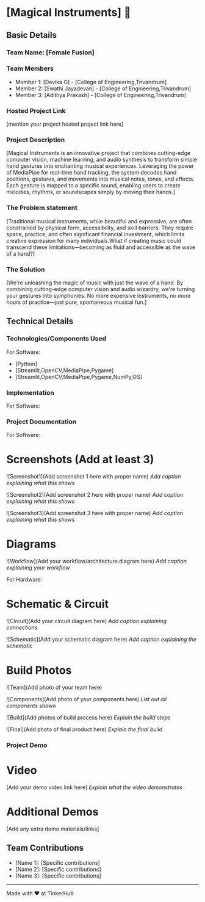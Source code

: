 # [Magical Instruments] 🎯


## Basic Details
### Team Name: [Female Fusion]


### Team Members
- Member 1: [Devika G] - [College of Engineering,Trivandrum]
- Member 2: [Swathi Jayadevan] - [College of Engineering,Trivandrum]
- Member 3: [Adithya Prakash] - [College of Engineering,Trivandrum]

### Hosted Project Link
[mention your project hosted project link here]

### Project Description
[Magical Instruments is an innovative project that combines cutting-edge computer vision, machine learning, and audio synthesis to transform simple hand gestures into enchanting musical experiences.
Leveraging the power of MediaPipe for real-time hand tracking, the system decodes hand positions, gestures, and movements into musical notes, tones, and effects. Each gesture is mapped to a specific sound, enabling users to create melodies, rhythms, or soundscapes simply by moving their hands.]

### The Problem statement
[Traditional musical instruments, while beautiful and expressive, are often constrained by physical form, accessibility, and skill barriers. They require space, practice, and often significant financial investment, which limits creative expression for many individuals.What if creating music could transcend these limitations—becoming as fluid and accessible as the wave of a hand?]

### The Solution
[We're unleashing the magic of music with just the wave of a hand. By combining cutting-edge computer vision and audio wizardry, we're turning your gestures into symphonies. No more expensive instruments, no more hours of practice—just pure, spontaneous musical fun.]

## Technical Details
### Technologies/Components Used
For Software:
- [Python]
- [Streamlit,OpenCV,MediaPipe,Pygame]
- [Streamlit,OpenCV,MediaPipe,Pygame,NumPy,OS]

### Implementation
For Software:

### Project Documentation
For Software:

# Screenshots (Add at least 3)
![Screenshot1](Add screenshot 1 here with proper name)
*Add caption explaining what this shows*

![Screenshot2](Add screenshot 2 here with proper name)
*Add caption explaining what this shows*

![Screenshot3](Add screenshot 3 here with proper name)
*Add caption explaining what this shows*

# Diagrams
![Workflow](Add your workflow/architecture diagram here)
*Add caption explaining your workflow*

For Hardware:

# Schematic & Circuit
![Circuit](Add your circuit diagram here)
*Add caption explaining connections*

![Schematic](Add your schematic diagram here)
*Add caption explaining the schematic*

# Build Photos
![Team](Add photo of your team here)


![Components](Add photo of your components here)
*List out all components shown*

![Build](Add photos of build process here)
*Explain the build steps*

![Final](Add photo of final product here)
*Explain the final build*

### Project Demo
# Video
[Add your demo video link here]
*Explain what the video demonstrates*

# Additional Demos
[Add any extra demo materials/links]

## Team Contributions
- [Name 1]: [Specific contributions]
- [Name 2]: [Specific contributions]
- [Name 3]: [Specific contributions]

---
Made with ❤️ at TinkerHub
